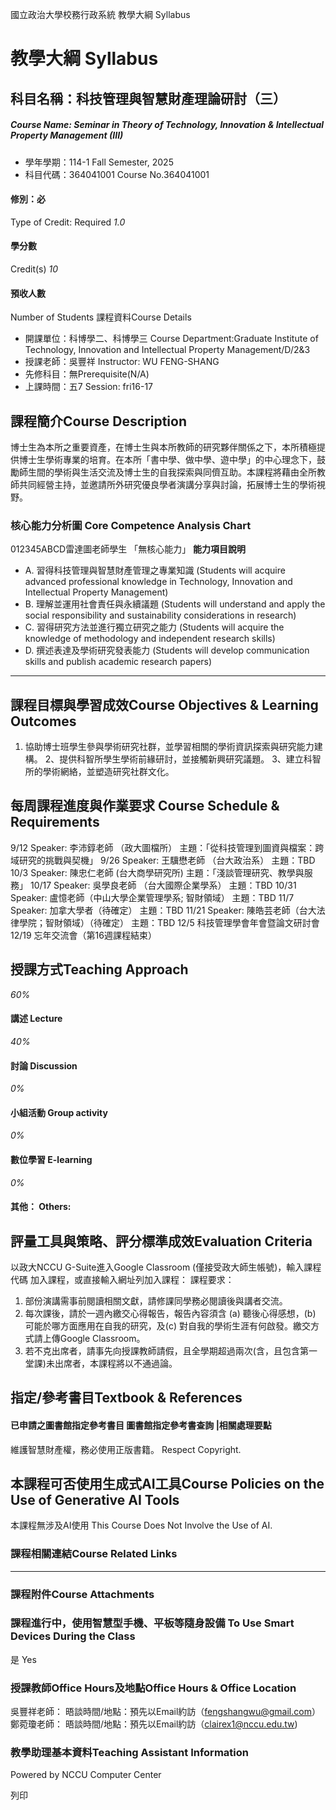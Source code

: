 國立政治大學校務行政系統 教學大綱 Syllabus
# 教學大綱 Syllabus
##  科目名稱：科技管理與智慧財產理論研討（三）
#####  Course Name: Seminar in Theory of Technology, Innovation & Intellectual Property Management (III)
  * 學年學期：114-1 Fall Semester, 2025 
  * 科目代碼：364041001 Course No.364041001


#### 修別：必
Type of Credit: Required 
_1.0_
#### 學分數
Credit(s)
_10_
#### 預收人數
Number of Students
課程資料Course Details
  * 開課單位：科博學二、科博學三 Course Department:Graduate Institute of Technology, Innovation and Intellectual Property Management/D/2&3 
  * 授課老師：吳豐祥 Instructor: WU FENG-SHANG 
  * 先修科目：無Prerequisite(N/A)
  * 上課時間：五7 Session: fri16-17


##  課程簡介Course Description
博士生為本所之重要資產，在博士生與本所教師的研究夥伴關係之下，本所積極提供博士生學術專業的培育。在本所「書中學、做中學、遊中學」的中心理念下，鼓勵師生間的學術與生活交流及博士生的自我探索與同儕互助。本課程將藉由全所教師共同經營主持，並邀請所外研究優良學者演講分享與討論，拓展博士生的學術視野。
###  核心能力分析圖 Core Competence Analysis Chart
012345ABCD雷達圖老師學生
「無核心能力」 
**能力項目說明**
  * A. 習得科技管理與智慧財產管理之專業知識 (Students will acquire advanced professional knowledge in Technology, Innovation and Intellectual Property Management)
  * B. 理解並運用社會責任與永續議題 (Students will understand and apply the social responsibility and sustainability considerations in research)
  * C. 習得研究方法並進行獨立研究之能力 (Students will acquire the knowledge of methodology and independent research skills)
  * D. 撰述表達及學術研究發表能力 (Students will develop communication skills and publish academic research papers)


* * *
##  課程目標與學習成效Course Objectives & Learning Outcomes 
1. 協助博士班學生參與學術研究社群，並學習相關的學術資訊探索與研究能力建構。
2、提供科智所學生學術前緣研討，並接觸新興研究議題。
3、建立科智所的學術網絡，並塑造研究社群文化。
##  每周課程進度與作業要求 Course Schedule & Requirements
9/12 Speaker: 李沛錞老師 （政大圖檔所）
主題：「從科技管理到圖資與檔案：跨域研究的挑戰與契機」
9/26 Speaker: 王驥懋老師 （台大政治系）
主題：TBD
10/3 Speaker: 陳忠仁老師 (台大商學研究所)
主題：「淺談管理研究、教學與服務」
10/17 Speaker: 吳學良老師 （台大國際企業學系）
主題：TBD
10/31 Speaker: 盧憶老師（中山大學企業管理學系; 智財領域）
主題：TBD
11/7 Speaker: 加拿大學者（待確定）
主題：TBD
11/21 Speaker: 陳皓芸老師（台大法律學院；智財領域）（待確定）
主題：TBD
12/5 科技管理學會年會暨論文研討會
12/19 忘年交流會（第16週課程結束）
##  授課方式Teaching Approach
_60%_
####  講述 Lecture
_40%_
####  討論 Discussion
_0%_
####  小組活動 Group activity
_0%_
####  數位學習 E-learning
_0%_
####  其他： Others:
##  評量工具與策略、評分標準成效Evaluation Criteria
以政大NCCU G-Suite進入Google Classroom (僅接受政大師生帳號)，輸入課程代碼
加入課程，或直接輸入網址列加入課程：
課程要求：
1. 部份演講需事前閱讀相關文獻，請修課同學務必閱讀後與講者交流。
2. 每次課後，請於一週內繳交心得報告，報告內容須含 (a) 聽後心得感想，(b) 可能於哪方面應用在自我的研究，及(c) 對自我的學術生涯有何啟發。繳交方式請上傳Google Classroom。
3. 若不克出席者，請事先向授課教師請假，且全學期超過兩次(含，且包含第一堂課)未出席者，本課程將以不通過論。
##  指定/參考書目Textbook & References
####  已申請之圖書館指定參考書目  圖書館指定參考書查詢 |相關處理要點
維護智慧財產權，務必使用正版書籍。 Respect Copyright.
##  本課程可否使用生成式AI工具Course Policies on the Use of Generative AI Tools
本課程無涉及AI使用 This Course Does Not Involve the Use of AI.
###  課程相關連結Course Related Links
* * *
###  課程附件Course Attachments
###  課程進行中，使用智慧型手機、平板等隨身設備 To Use Smart Devices During the Class
是  Yes
###  授課教師Office Hours及地點Office Hours & Office Location
吳豐祥老師：
晤談時間/地點：預先以Email約訪（fengshangwu@gmail.com）
鄭菀瓊老師：
晤談時間/地點：預先以Email約訪（clairex1@nccu.edu.tw)
###  教學助理基本資料Teaching Assistant Information
Powered by NCCU Computer Center
  
列印

